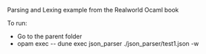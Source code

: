 Parsing and Lexing example from the Realworld Ocaml book

To run:
- Go to the parent folder
- opam exec -- dune exec json_parser ./json_parser/test1.json -w 